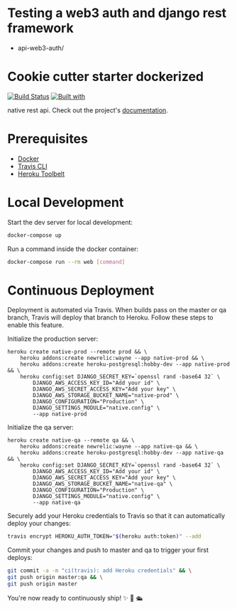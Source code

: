 # Testing a web3 auth and django rest framework
- api-web3-auth/

# Cookie cutter starter dockerized

[![Build Status](https://travis-ci.org/dekanbro/dj-native.svg?branch=master)](https://travis-ci.org/dekanbro/dj-native)
[![Built with](https://img.shields.io/badge/Built_with-Cookiecutter_Django_Rest-F7B633.svg)](https://github.com/agconti/cookiecutter-django-rest)

native rest api. Check out the project's [documentation](http://dekanbro.github.io/dj-native/).

# Prerequisites

- [Docker](https://docs.docker.com/docker-for-mac/install/)  
- [Travis CLI](http://blog.travis-ci.com/2013-01-14-new-client/)
- [Heroku Toolbelt](https://toolbelt.heroku.com/)

# Local Development

Start the dev server for local development:
```bash
docker-compose up
```

Run a command inside the docker container:

```bash
docker-compose run --rm web [command]
```

# Continuous Deployment

Deployment is automated via Travis. When builds pass on the master or qa branch, Travis will deploy that branch to Heroku. Follow these steps to enable this feature.

Initialize the production server:

```
heroku create native-prod --remote prod && \
    heroku addons:create newrelic:wayne --app native-prod && \
    heroku addons:create heroku-postgresql:hobby-dev --app native-prod && \
    heroku config:set DJANGO_SECRET_KEY=`openssl rand -base64 32` \
        DJANGO_AWS_ACCESS_KEY_ID="Add your id" \
        DJANGO_AWS_SECRET_ACCESS_KEY="Add your key" \
        DJANGO_AWS_STORAGE_BUCKET_NAME="native-prod" \
        DJANGO_CONFIGURATION="Production" \
        DJANGO_SETTINGS_MODULE="native.config" \
        --app native-prod
```

Initialize the qa server:

```
heroku create native-qa --remote qa && \
    heroku addons:create newrelic:wayne --app native-qa && \
    heroku addons:create heroku-postgresql:hobby-dev --app native-qa && \
    heroku config:set DJANGO_SECRET_KEY=`openssl rand -base64 32` \
        DJANGO_AWS_ACCESS_KEY_ID="Add your id" \
        DJANGO_AWS_SECRET_ACCESS_KEY="Add your key" \
        DJANGO_AWS_STORAGE_BUCKET_NAME="native-qa" \
        DJANGO_CONFIGURATION="Production" \
        DJANGO_SETTINGS_MODULE="native.config" \
        --app native-qa
```

Securely add your Heroku credentials to Travis so that it can automatically deploy your changes:

```bash
travis encrypt HEROKU_AUTH_TOKEN="$(heroku auth:token)" --add
```

Commit your changes and push to master and qa to trigger your first deploys:

```bash
git commit -a -m "ci(travis): add Heroku credentials" && \
git push origin master:qa && \
git push origin master
```

You're now ready to continuously ship! ✨ 💅 🛳
